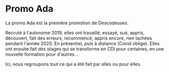 # Promo Ada

La promo Ada est la première promotion de Descodeuses.

Recruté à l'autonome 2019, elles ont travaillé, essayé, sué, appris, découvert, fait des erreurs, recommencé, appris encore, rien lachées pendant l'année 2020. En présentiel, puis à distance (Covid oblige). Elles ont ensuite fait des stages qui se transforme en CDI pour certaines, en une nouvelle formation pour d'autres...

Ici, nous regroupons tout ce qui a été fait par elles ou pour elles.
